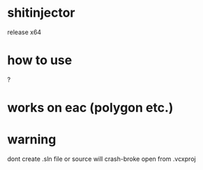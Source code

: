 # shitinjector
release x64

# how to use
?

# works on eac (polygon etc.)


# warning
dont create .sln file or source will crash-broke open from .vcxproj
